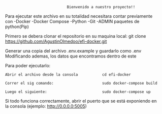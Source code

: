 								Bienvenido a nuestro proyecto!!

Para ejecutar este archivo en su totalidad necesitara contar previamente con
	-Docker
	-Docker Compose
	-Python
	-Git
	-ADMIN paquetes de python(Pip)

Primero se debera clonar el repositorio en su maquina local:
	git clone https://github.com/AgustinOlmedoo/efi-docker.git


Generar una copia del archivo  .env.example y guardarlo como .env Modificando ademas, los datos que encontramos dentro de este

Para poder ejecutarlo:

    Abrir el archivo desde la consola           cd efi-docker

    Correr el sig comando:                      sudo docker-compose build

    Luego el siguiente:                         sudo docker-compose up


Si todo funciona correctamente, abrir el puerto que se está exponiendo en la consola 
        (ejemplo:   http://0.0.0.0:5005)
